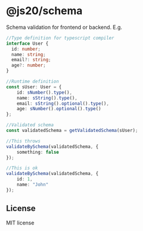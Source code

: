 # @js20/schema

Schema validation for frontend or backend.
E.g.

```ts
//Type definition for typescript compiler
interface User {
  id: number;
  name: string;
  email?: string;
  age?: number;
}

//Runtime definition
const sUser: User = {
    id: sNumber().type(),
    name: sString().type(),
    email: sString().optional().type(),
    age: sNumber().optional().type()
};

//Validated schema
const validatedSchema = getValidatedSchema(sUser);

//This throws
validateBySchema(validatedSchema, {
    something: false
});

//This is ok
validateBySchema(validatedSchema, {
    id: 1,
    name: "John"
});
```

## License

MIT license
